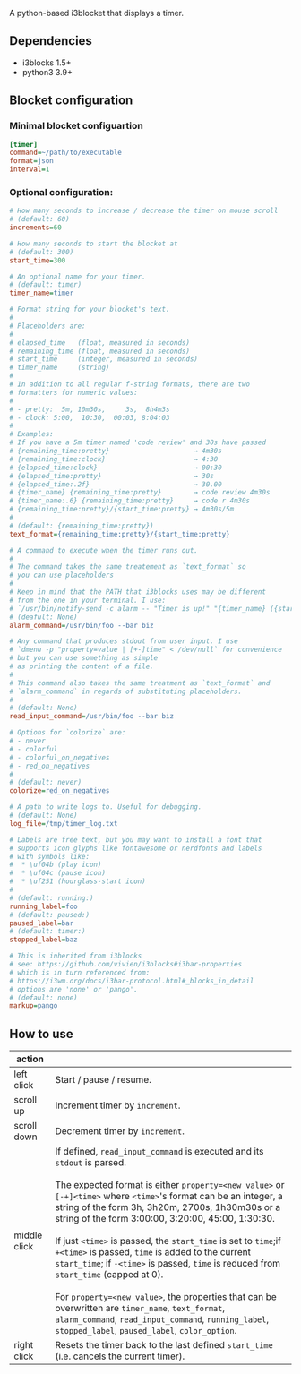 A python-based i3blocket that displays a timer.

## Dependencies

* i3blocks 1.5+
* python3 3.9+

## Blocket configuration

### Minimal blocket configuartion

```ini
[timer]
command=~/path/to/executable
format=json
interval=1
```

### Optional configuration:

```ini
# How many seconds to increase / decrease the timer on mouse scroll
# (default: 60)
increments=60

# How many seconds to start the blocket at
# (default: 300)
start_time=300

# An optional name for your timer.
# (default: timer)
timer_name=timer

# Format string for your blocket's text.
#
# Placeholders are:
# 
# elapsed_time   (float, measured in seconds)
# remaining_time (float, measured in seconds)
# start_time     (integer, measured in seconds)
# timer_name     (string)
#
# In addition to all regular f-string formats, there are two 
# formatters for numeric values:
#
# - pretty:  5m, 10m30s,     3s,  8h4m3s
# - clock: 5:00,  10:30,  00:03, 8:04:03
#
# Examples:
# If you have a 5m timer named 'code review' and 30s have passed
# {remaining_time:pretty}                     → 4m30s
# {remaining_time:clock}                      → 4:30
# {elapsed_time:clock}                        → 00:30
# {elapsed_time:pretty}                       → 30s
# {elapsed_time:.2f}                          → 30.00
# {timer_name} {remaining_time:pretty}        → code review 4m30s
# {timer_name:.6} {remaining_time:pretty}     → code r 4m30s
# {remaining_time:pretty}/{start_time:pretty} → 4m30s/5m
#
# (default: {remaining_time:pretty})
text_format={remaining_time:pretty}/{start_time:pretty}

# A command to execute when the timer runs out.
#
# The command takes the same treatement as `text_format` so 
# you can use placeholders
# 
# Keep in mind that the PATH that i3blocks uses may be different 
# from the one in your terminal. I use: 
# `/usr/bin/notify-send -c alarm -- "Timer is up!" "{timer_name} ({start_time:pretty}) timer is up!"`
# (deafult: None)
alarm_command=/usr/bin/foo --bar biz

# Any command that produces stdout from user input. I use
# `dmenu -p "property=value | [+-]time" < /dev/null` for convenience
# but you can use something as simple
# as printing the content of a file.
#
# This command also takes the same treatment as `text_format` and
# `alarm_command` in regards of substituting placeholders.
#
# (default: None)
read_input_command=/usr/bin/foo --bar biz

# Options for `colorize` are:
# - never
# - colorful
# - colorful_on_negatives
# - red_on_negatives
#
# (default: never)
colorize=red_on_negatives

# A path to write logs to. Useful for debugging.
# (default: None)
log_file=/tmp/timer_log.txt

# Labels are free text, but you may want to install a font that
# supports icon glyphs like fontawesome or nerdfonts and labels 
# with symbols like:
#  * \uf04b (play icon)
#  * \uf04c (pause icon)
#  * \uf251 (hourglass-start icon)
#
# (default: running:)
running_label=foo
# (default: paused:)
paused_label=bar
# (default: timer:)
stopped_label=baz

# This is inherited from i3blocks
# see: https://github.com/vivien/i3blocks#i3bar-properties
# which is in turn referenced from:
# https://i3wm.org/docs/i3bar-protocol.html#_blocks_in_detail
# options are 'none' or 'pango'.
# (default: none)
markup=pango
```

## How to use

|    action     |               |
| ------------- | ------------- |
|  left click   | Start / pause / resume. |
|  scroll up    | Increment timer by `increment`. |
|  scroll down  | Decrement timer by `increment`. |
|  middle click | If defined, `read_input_command` is executed and its `stdout` is parsed.<br><br>The expected format is either `property=<new value>` or `[-+]<time>` where `<time>`'s format can be an integer, a string of the form 3h, 3h20m, 2700s, 1h30m30s or a string of the form 3:00:00, 3:20:00, 45:00, 1:30:30. <br><br>If just `<time>` is passed, the `start_time` is set to `time`;if `+<time>` is passed, `time` is added to the current `start_time`; if `-<time>` is passed, `time` is reduced from `start_time` (capped at 0).<br><br> For `property=<new value>`, the properties that can be overwritten are `timer_name`, `text_format`, `alarm_command`, `read_input_command`, `running_label`, `stopped_label`, `paused_label`, `color_option`.|
| right click | Resets the timer back to the last defined `start_time` (i.e. cancels the current timer). |
